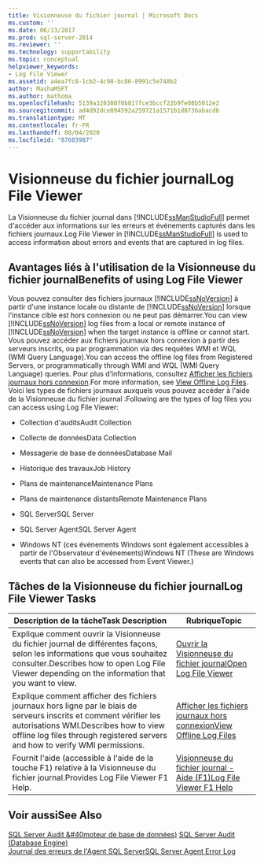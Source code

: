```yaml
---
title: Visionneuse du fichier journal | Microsoft Docs
ms.custom: ''
ms.date: 06/13/2017
ms.prod: sql-server-2014
ms.reviewer: ''
ms.technology: supportability
ms.topic: conceptual
helpviewer_keywords:
- Log File Viewer
ms.assetid: a4ea7fc8-1cb2-4c98-bc86-8991c5e748b2
author: MashaMSFT
ms.author: mathoma
ms.openlocfilehash: 5139a32838070b817fce3bccf22b9fe08b5012e2
ms.sourcegitcommit: ad4d92dce894592a259721a1571b1d8736abacdb
ms.translationtype: MT
ms.contentlocale: fr-FR
ms.lasthandoff: 08/04/2020
ms.locfileid: "87603987"
---
```

# <a name="log-file-viewer"></a><span data-ttu-id="77fe6-102">Visionneuse du fichier journal</span><span class="sxs-lookup"><span data-stu-id="77fe6-102">Log File Viewer</span></span>
  <span data-ttu-id="77fe6-103">La Visionneuse du fichier journal dans [!INCLUDE[ssManStudioFull](../../includes/ssmanstudiofull-md.md)] permet d'accéder aux informations sur les erreurs et événements capturés dans les fichiers journaux.</span><span class="sxs-lookup"><span data-stu-id="77fe6-103">Log File Viewer in [!INCLUDE[ssManStudioFull](../../includes/ssmanstudiofull-md.md)] is used to access information about errors and events that are captured in log files.</span></span>  
  
## <a name="benefits-of-using-log-file-viewer"></a><span data-ttu-id="77fe6-104">Avantages liés à l'utilisation de la Visionneuse du fichier journal</span><span class="sxs-lookup"><span data-stu-id="77fe6-104">Benefits of using Log File Viewer</span></span>  
 <span data-ttu-id="77fe6-105">Vous pouvez consulter des fichiers journaux [!INCLUDE[ssNoVersion](../../includes/ssnoversion-md.md)] à partir d'une instance locale ou distante de [!INCLUDE[ssNoVersion](../../includes/ssnoversion-md.md)] lorsque l'instance cible est hors connexion ou ne peut pas démarrer.</span><span class="sxs-lookup"><span data-stu-id="77fe6-105">You can view [!INCLUDE[ssNoVersion](../../includes/ssnoversion-md.md)] log files from a local or remote instance of [!INCLUDE[ssNoVersion](../../includes/ssnoversion-md.md)] when the target instance is offline or cannot start.</span></span> <span data-ttu-id="77fe6-106">Vous pouvez accéder aux fichiers journaux hors connexion à partir des serveurs inscrits, ou par programmation via des requêtes WMI et WQL (WMI Query Language).</span><span class="sxs-lookup"><span data-stu-id="77fe6-106">You can access the offline log files from Registered Servers, or programmatically through WMI and WQL (WMI Query Language) queries.</span></span> <span data-ttu-id="77fe6-107">Pour plus d’informations, consultez [Afficher les fichiers journaux hors connexion](view-offline-log-files.md).</span><span class="sxs-lookup"><span data-stu-id="77fe6-107">For more information, see [View Offline Log Files](view-offline-log-files.md).</span></span> <span data-ttu-id="77fe6-108">Voici les types de fichiers journaux auxquels vous pouvez accéder à l'aide de la Visionneuse du fichier journal :</span><span class="sxs-lookup"><span data-stu-id="77fe6-108">Following are the types of log files you can access using Log File Viewer:</span></span>  
  
-   <span data-ttu-id="77fe6-109">Collection d'audits</span><span class="sxs-lookup"><span data-stu-id="77fe6-109">Audit Collection</span></span>  
  
-   <span data-ttu-id="77fe6-110">Collecte de données</span><span class="sxs-lookup"><span data-stu-id="77fe6-110">Data Collection</span></span>  
  
-   <span data-ttu-id="77fe6-111">Messagerie de base de données</span><span class="sxs-lookup"><span data-stu-id="77fe6-111">Database Mail</span></span>  
  
-   <span data-ttu-id="77fe6-112">Historique des travaux</span><span class="sxs-lookup"><span data-stu-id="77fe6-112">Job History</span></span>  
  
-   <span data-ttu-id="77fe6-113">Plans de maintenance</span><span class="sxs-lookup"><span data-stu-id="77fe6-113">Maintenance Plans</span></span>  
  
-   <span data-ttu-id="77fe6-114">Plans de maintenance distants</span><span class="sxs-lookup"><span data-stu-id="77fe6-114">Remote Maintenance Plans</span></span>  
  
-   <span data-ttu-id="77fe6-115">SQL Server</span><span class="sxs-lookup"><span data-stu-id="77fe6-115">SQL Server</span></span>  
  
-   <span data-ttu-id="77fe6-116">SQL Server Agent</span><span class="sxs-lookup"><span data-stu-id="77fe6-116">SQL Server Agent</span></span>  
  
-   <span data-ttu-id="77fe6-117">Windows NT (ces événements Windows sont également accessibles à partir de l'Observateur d'événements)</span><span class="sxs-lookup"><span data-stu-id="77fe6-117">Windows NT (These are Windows events that can also be accessed from Event Viewer.)</span></span>  
  
## <a name="log-file-viewer-tasks"></a><span data-ttu-id="77fe6-118">Tâches de la Visionneuse du fichier journal</span><span class="sxs-lookup"><span data-stu-id="77fe6-118">Log File Viewer Tasks</span></span>  
  
|<span data-ttu-id="77fe6-119">Description de la tâche</span><span class="sxs-lookup"><span data-stu-id="77fe6-119">Task Description</span></span>|<span data-ttu-id="77fe6-120">Rubrique</span><span class="sxs-lookup"><span data-stu-id="77fe6-120">Topic</span></span>|  
|----------------------|-----------|  
|<span data-ttu-id="77fe6-121">Explique comment ouvrir la Visionneuse du fichier journal de différentes façons, selon les informations que vous souhaitez consulter.</span><span class="sxs-lookup"><span data-stu-id="77fe6-121">Describes how to open Log File Viewer depending on the information that you want to view.</span></span>|[<span data-ttu-id="77fe6-122">Ouvrir la Visionneuse du fichier journal</span><span class="sxs-lookup"><span data-stu-id="77fe6-122">Open Log File Viewer</span></span>](open-log-file-viewer.md)|  
|<span data-ttu-id="77fe6-123">Explique comment afficher des fichiers journaux hors ligne par le biais de serveurs inscrits et comment vérifier les autorisations WMI.</span><span class="sxs-lookup"><span data-stu-id="77fe6-123">Describes how to view offline log files through registered servers and how to verify WMI permissions.</span></span>|[<span data-ttu-id="77fe6-124">Afficher les fichiers journaux hors connexion</span><span class="sxs-lookup"><span data-stu-id="77fe6-124">View Offline Log Files</span></span>](view-offline-log-files.md)|  
|<span data-ttu-id="77fe6-125">Fournit l'aide (accessible à l'aide de la touche F1) relative à la Visionneuse du fichier journal.</span><span class="sxs-lookup"><span data-stu-id="77fe6-125">Provides Log File Viewer F1 Help.</span></span>|[<span data-ttu-id="77fe6-126">Visionneuse du fichier journal - Aide (F1)</span><span class="sxs-lookup"><span data-stu-id="77fe6-126">Log File Viewer F1 Help</span></span>](log-file-viewer-f1-help.md)|  
  
## <a name="see-also"></a><span data-ttu-id="77fe6-127">Voir aussi</span><span class="sxs-lookup"><span data-stu-id="77fe6-127">See Also</span></span>  
 <span data-ttu-id="77fe6-128">[SQL Server Audit &#40moteur de base de données&#41;](../security/auditing/sql-server-audit-database-engine.md) </span><span class="sxs-lookup"><span data-stu-id="77fe6-128">[SQL Server Audit &#40;Database Engine&#41;](../security/auditing/sql-server-audit-database-engine.md) </span></span>  
 [<span data-ttu-id="77fe6-129">Journal des erreurs de l'Agent SQL Server</span><span class="sxs-lookup"><span data-stu-id="77fe6-129">SQL Server Agent Error Log</span></span>](../../ssms/agent/sql-server-agent-error-log.md)  
  
  
